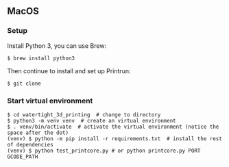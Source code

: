 ## MacOS

### Setup
Install Python 3, you can use Brew:

```console
$ brew install python3
```

Then continue to install and set up Printrun:

```console
$ git clone 
```

### Start virtual environment

```console
$ cd watertight_3d_printing  # change to directory
$ python3 -m venv venv  # create an virtual environment
$ . venv/bin/activate  # activate the virtual environment (notice the space after the dot)
(venv) $ python -m pip install -r requirements.txt  # install the rest of dependencies
(venv) $ python test_printcore.py # or python printcore.py PORT GCODE_PATH
```